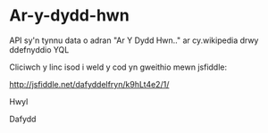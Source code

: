 # Ar-y-dydd-hwn
API sy'n tynnu data o adran "Ar Y Dydd Hwn.." ar cy.wikipedia drwy ddefnyddio YQL

Cliciwch y linc isod i weld y cod yn gweithio mewn jsfiddle:

http://jsfiddle.net/dafyddelfryn/k9hLt4e2/1/

Hwyl

Dafydd

